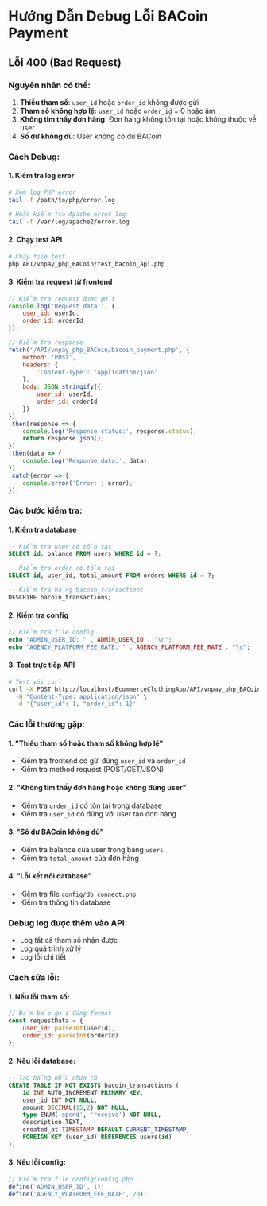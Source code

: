 # Hướng Dẫn Debug Lỗi BACoin Payment

## Lỗi 400 (Bad Request)

### Nguyên nhân có thể:
1. **Thiếu tham số**: `user_id` hoặc `order_id` không được gửi
2. **Tham số không hợp lệ**: `user_id` hoặc `order_id` = 0 hoặc âm
3. **Không tìm thấy đơn hàng**: Đơn hàng không tồn tại hoặc không thuộc về user
4. **Số dư không đủ**: User không có đủ BACoin

### Cách Debug:

#### 1. Kiểm tra log error
```bash
# Xem log PHP error
tail -f /path/to/php/error.log

# Hoặc kiểm tra Apache error log
tail -f /var/log/apache2/error.log
```

#### 2. Chạy test API
```bash
# Chạy file test
php API/vnpay_php_BACoin/test_bacoin_api.php
```

#### 3. Kiểm tra request từ frontend
```javascript
// Kiểm tra request được gửi
console.log('Request data:', {
    user_id: userId,
    order_id: orderId
});

// Kiểm tra response
fetch('/API/vnpay_php_BACoin/bacoin_payment.php', {
    method: 'POST',
    headers: {
        'Content-Type': 'application/json'
    },
    body: JSON.stringify({
        user_id: userId,
        order_id: orderId
    })
})
.then(response => {
    console.log('Response status:', response.status);
    return response.json();
})
.then(data => {
    console.log('Response data:', data);
})
.catch(error => {
    console.error('Error:', error);
});
```

### Các bước kiểm tra:

#### 1. Kiểm tra database
```sql
-- Kiểm tra user có tồn tại
SELECT id, balance FROM users WHERE id = ?;

-- Kiểm tra order có tồn tại
SELECT id, user_id, total_amount FROM orders WHERE id = ?;

-- Kiểm tra bảng bacoin_transactions
DESCRIBE bacoin_transactions;
```

#### 2. Kiểm tra config
```php
// Kiểm tra file config
echo "ADMIN_USER_ID: " . ADMIN_USER_ID . "\n";
echo "AGENCY_PLATFORM_FEE_RATE: " . AGENCY_PLATFORM_FEE_RATE . "\n";
```

#### 3. Test trực tiếp API
```bash
# Test với curl
curl -X POST http://localhost/EcommerceClothingApp/API/vnpay_php_BACoin/bacoin_payment.php \
  -H "Content-Type: application/json" \
  -d '{"user_id": 1, "order_id": 1}'
```

### Các lỗi thường gặp:

#### 1. "Thiếu tham số hoặc tham số không hợp lệ"
- Kiểm tra frontend có gửi đúng `user_id` và `order_id`
- Kiểm tra method request (POST/GET/JSON)

#### 2. "Không tìm thấy đơn hàng hoặc không đúng user"
- Kiểm tra `order_id` có tồn tại trong database
- Kiểm tra `user_id` có đúng với user tạo đơn hàng

#### 3. "Số dư BACoin không đủ"
- Kiểm tra balance của user trong bảng `users`
- Kiểm tra `total_amount` của đơn hàng

#### 4. "Lỗi kết nối database"
- Kiểm tra file `config/db_connect.php`
- Kiểm tra thông tin database

### Debug log được thêm vào API:
- Log tất cả tham số nhận được
- Log quá trình xử lý
- Log lỗi chi tiết

### Cách sửa lỗi:

#### 1. Nếu lỗi tham số:
```javascript
// Đảm bảo gửi đúng format
const requestData = {
    user_id: parseInt(userId),
    order_id: parseInt(orderId)
};
```

#### 2. Nếu lỗi database:
```sql
-- Tạo bảng nếu chưa có
CREATE TABLE IF NOT EXISTS bacoin_transactions (
    id INT AUTO_INCREMENT PRIMARY KEY,
    user_id INT NOT NULL,
    amount DECIMAL(15,2) NOT NULL,
    type ENUM('spend', 'receive') NOT NULL,
    description TEXT,
    created_at TIMESTAMP DEFAULT CURRENT_TIMESTAMP,
    FOREIGN KEY (user_id) REFERENCES users(id)
);
```

#### 3. Nếu lỗi config:
```php
// Kiểm tra file config/config.php
define('ADMIN_USER_ID', 1);
define('AGENCY_PLATFORM_FEE_RATE', 20);
``` 